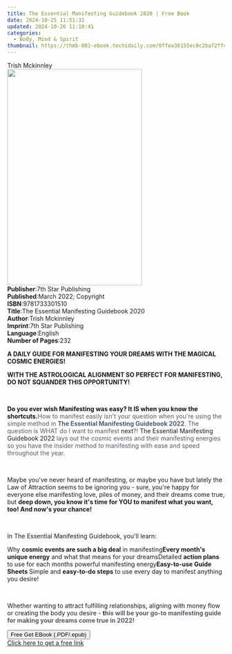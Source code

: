 ```yaml
---
title: The Essential Manifesting Guidebook 2020 | Free Book
date: 2024-10-25 11:51:31
updated: 2024-10-26 11:10:41
categories:
  - Body, Mind & Spirit
thumbnail: https://thmb-001-ebook.techidaily.com/0ffea36155ec8c2ba72ffd14dd2eb4051a919b1cf92a3d6552e47ee6bedd1b26.jpg
---
```

<main id="book-container">
  <div class="flex flex-col">
    <div class="book-brief flex-1 py-6 px-4 sm:p-6 md:py-10 md:px-8">
      <!-- brief-->
      <div class="book-brief-main">Trish Mckinnley</div>
    </div>
    <div
      class="book-meta-info flex-1 grid gap-4 col-start-1 col-end-3 row-start-1 sm:mb-6 sm:grid-cols-4 lg:gap-6 lg:col-start-2 lg:row-end-6 lg:row-span-6 lg:mb-0"
    >
      <div
        class="book-meta-info-left place-content-center mt-4 p-4 text-sm leading-6 col-start-2 col-span-2 dark:text-slate-400"
      >
        <img
          class="w-full h-500 object-cover rounded-lg sm:h-255 sm:col-span-2 lg:col-span-full"
          src="https://img-001-ebook.techidaily.com/3884aa527e184cc68a637c19d2a8f20478876d35b7507f47d8d991fd661028e4.jpg"
          alt=""
          width="312"
          height="500"
        />
      </div>
      <div
        class="book-meta-info-right mt-2 col-start-1 row-start-2 col-span-3 self-center"
      >
        <!-- meta data  -->
        <div class="flex flex-col px-4 md:px-8">
          <div class="flex-1">
            <strong>Publisher</strong>:<span class="px-2"
              >7th Star Publishing</span
            >
          </div>
          <div class="flex-1">
            <strong>Published</strong>:<span class="px-2"
              >March 2022; Copyright</span
            >
          </div>
          <div class="flex-1">
            <strong>ISBN</strong>:<span class="px-2">9781733301510</span>
          </div>
          <div class="flex-1">
            <strong>Title</strong>:<span class="px-2"
              >The Essential Manifesting Guidebook 2020</span
            >
          </div>
          <div class="flex-1">
            <strong>Author</strong>:<span class="px-2">Trish Mckinnley</span>
          </div>
          <div class="flex-1">
            <strong>Imprint</strong>:<span class="px-2"
              >7th Star Publishing</span
            >
          </div>
          <div class="flex-1">
            <strong>Language</strong>:<span class="px-2">English</span>
          </div>
          <div class="flex-1">
            <strong>Number of Pages</strong>:<span class="px-2">232</span>
          </div>
        </div>
      </div>
    </div>
    <div class="book-description flex-1 py-6 px-4 sm:p-6 md:py-10 md:px-8">
      <div class="book-description-main">
        <div accordion-content="" id="description">
          <p>
            <strong
              >A DAILY GUIDE FOR MANIFESTING YOUR DREAMS WITH THE MAGICAL COSMIC
              ENERGIES!</strong
            >
          </p>
          <p>
            <strong
              >WITH THE ASTROLOGICAL ALIGNMENT SO PERFECT FOR MANIFESTING, DO
              NOT SQUANDER THIS OPPORTUNITY!</strong
            >
          </p>
          <p><br /></p>
          <p>
            <strong style="color: rgb(15, 17, 17)"
              >Do you ever wish Manifesting was easy?&nbsp;It IS when you know
              the shortcuts.</strong
            ><span style="color: rgb(15, 17, 17)"></span
            ><span style="color: rgb(83, 90, 98)"
              >How to manifest easily isn't your question when you're using the
              simple method in </span
            ><strong style="color: rgb(83, 90, 98)"
              >The Essential Manifesting Guidebook 2022</strong
            ><span style="color: rgb(83, 90, 98)"
              >. The question is WHAT do I want to manifest </span
            >next<span style="color: rgb(83, 90, 98)">?! </span>The Essential
            Manifesting Guidebook 2022<span style="color: rgb(83, 90, 98)">
              lays out the cosmic events and their manifesting energies so you
              have the insider method to manifesting with ease and speed
              throughout the year.
            </span>
          </p>
          <p><br /></p>
          <p>
            Maybe you've never heard of manifesting, or maybe you have but
            lately the Law of Attraction seems to be ignoring you - sure, you're
            happy for everyone else manifesting love, piles of money, and their
            dreams come true, but
            <strong
              >deep down, you know it's time for YOU to manifest what you want,
              too! And now's your chance!</strong
            >
          </p>
          <p><br /></p>
          <p>In The Essential Manifesting Guidebook, you'll learn:</p>
          Why <strong>cosmic events are such a big deal</strong> in
          manifesting<strong>Every month's unique energy</strong> and what that
          means for your dreamsDetailed <strong>action plans </strong>to use for
          each months powerful manifesting energy<strong
            >Easy-to-use Guide Sheets&nbsp;</strong
          >Simple and <strong>easy-to-do steps</strong> to use every day to
          manifest anything you desire!
          <p><br /></p>
          <p>
            Whether wanting to attract fulfilling relationships, aligning with
            money flow or creating the body you desire - <strong>t</strong
            ><strong style="color: rgb(83, 90, 98)"
              >his will be your go-to manifesting guide for making your dreams
              come true in 2022!</strong
            >
          </p>
        </div>
        <div class="accordion-fader"></div>
      </div>
    </div>
    <div class="book-excerpts flex-1 py-6 px-4 sm:p-6 md:py-10 md:px-8"></div>
    <div
      class="book-about-author flex-1 py-6 px-4 sm:p-6 md:py-10 md:px-8"
    ></div>
    <div class="book-free-get flex-1 py-6 px-4 sm:p-6 md:py-10 md:px-8">
      <button
        id="btn-free-get"
        class="bg-blue-500 hover:bg-blue-700 text-white font-bold py-2 px-4 rounded"
      >
        Free Get EBook (.PDF/.epub)
      </button>
      <div id="countdown-display" class="px-2 text-lg mt-2"></div>
      <a
        id="free-link"
        class="hidden bg-blue-500 hover:bg-blue-700 text-white font-bold py-2 px-4 rounded"
        href="https://www.ebooks.com/en-us/book/210518972/the-essential-manifesting-guidebook-2020/trish-mckinnley/"
        target="_blank"
        >Click here to get a free link</a
      >
    </div>
    <script>
      let countdownTime = 0;
      let countdownInterval = null;
      document
        .getElementById('btn-free-get')
        .addEventListener('click', startCountdown);
      function startCountdown() {
        countdownTime = new Date().getTime() + 60000 * 3;
        countdownInterval = setInterval(updateCountdown, 1000);
        document.getElementById('btn-free-get').disabled = true;
        document
          .getElementById('btn-free-get')
          .classList.add('bg-gray-500', 'cursor-not-allowed');
      }
      function updateCountdown() {
        let currentTime = new Date().getTime();
        let timeLeft = countdownTime - currentTime;
        let secondsLeft = Math.floor(timeLeft / 1000);
        document.getElementById('countdown-display').innerHTML =
          `Remaining time: ${secondsLeft} seconds.`;
        if (secondsLeft <= 0) {
          clearInterval(countdownInterval);
          document.getElementById('btn-free-get').classList.add('hidden');
          document.getElementById('free-link').classList.remove('hidden');
          document.getElementById('countdown-display').innerHTML = '';
        }
      }
    </script>
  </div>
</main>
